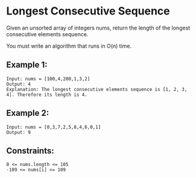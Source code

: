 # Longest Consecutive Sequence

Given an unsorted array of integers nums, return the length of the longest consecutive elements sequence.

You must write an algorithm that runs in O(n) time.

## Example 1:

```
Input: nums = [100,4,200,1,3,2]
Output: 4
Explanation: The longest consecutive elements sequence is [1, 2, 3, 4]. Therefore its length is 4.
```

## Example 2:

```
Input: nums = [0,3,7,2,5,8,4,6,0,1]
Output: 9
```

## Constraints:

```
0 <= nums.length <= 105
-109 <= nums[i] <= 109
```
